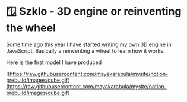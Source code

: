 # 🪟 Szklo - 3D engine or reinventing the wheel

Some time ago this year I have started writing my own 3D engine in JavaScript. Basically a reinventing a wheel to learn how it works.

Here is the first model I have produced

![https://raw.githubusercontent.com/mayakarabula/mysite/notion-prebuild/images/cube.gif](https://raw.githubusercontent.com/mayakarabula/mysite/notion-prebuild/images/cube.gif)